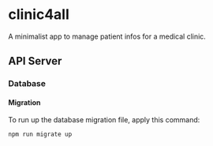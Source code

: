 # clinic4all
A minimalist app to manage patient infos for a medical clinic.


## API Server
### Database
#### Migration
To run up the database migration file, apply this command:

`npm run migrate up`